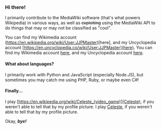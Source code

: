 ### Hi there!
I primarily contribute to the MediaWiki software (that's what powers Wikipedia) in various ways, as well as ~~exploiting~~ using the MediaWiki API to do things that may or may not be classified as "cool".

You can find my Wikimedia account (https://en.wikipedia.org/wiki/User:JJPMaster)[here], and my Uncyclopedia account [https://en.uncyclopedia.co/wiki/User:JJPMaster](here).
You can find my Wikimedia account [here](https://en.wikipedia.org/wiki/User:JJPMaster), and my Uncyclopedia account [here](https://en.uncyclopedia.co/wiki/User:JJPMaster).

#### What about languages?
I primarily work with Python and JavaScript (especially Node.JS), but sometimes you may catch me using PHP, Ruby, or maybe even C#!

#### Finally...
I play [https://en.wikipedia.org/wiki/Celeste_(video_game)](Celeste), if you weren't able to tell that by my profile picture.
I play [Celeste](https://en.wikipedia.org/wiki/Celeste_(video_game)), if you weren't able to tell that by my profile picture.

Okay, ***bye!***
